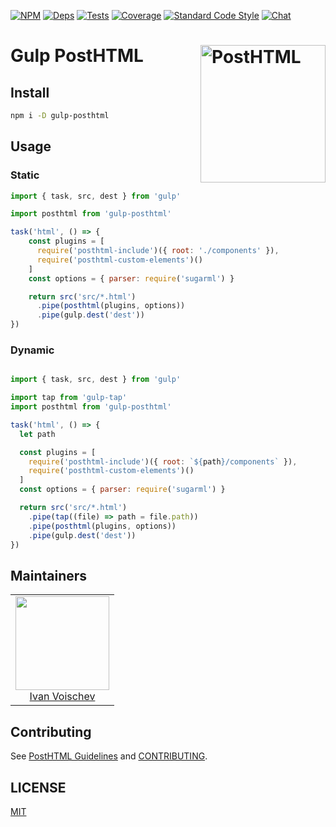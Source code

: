 [![NPM][npm]][npm-url]
[![Deps][deps]][deps-url]
[![Tests][build]][build-url]
[![Coverage][cover]][cover-url]
[![Standard Code Style][style]][style-url]
[![Chat][chat]][chat-badge]

# Gulp PostHTML <img align="right" width="200" height="220" title="PostHTML" src="http://posthtml.github.io/posthtml/logo.svg">

## Install

```bash
npm i -D gulp-posthtml
```

## Usage

### Static

```js
import { task, src, dest } from 'gulp'

import posthtml from 'gulp-posthtml'

task('html', () => {
    const plugins = [
      require('posthtml-include')({ root: './components' }),
      require('posthtml-custom-elements')()
    ]
    const options = { parser: require('sugarml') }

    return src('src/*.html')
      .pipe(posthtml(plugins, options))
      .pipe(gulp.dest('dest'))
})
```

### Dynamic

```js

import { task, src, dest } from 'gulp'

import tap from 'gulp-tap'
import posthtml from 'gulp-posthtml'

task('html', () => {
  let path

  const plugins = [
    require('posthtml-include')({ root: `${path}/components` }),
    require('posthtml-custom-elements')()
  ]
  const options = { parser: require('sugarml') }

  return src('src/*.html')
    .pipe(tap((file) => path = file.path))
    .pipe(posthtml(plugins, options))
    .pipe(gulp.dest('dest'))
})
```

## Maintainers

<table>
  <tbody>
   <tr>
    <td align="center">
      <img width="150 height="150"
      src="https://avatars.githubusercontent.com/u/1510217?v=3&s=150">
      <br />
      <a href="https://github.com/voischev">Ivan Voischev</a>
    </td>
   </tr>
  <tbody>
</table>

## Contributing

See [PostHTML Guidelines](https://github.com/posthtml/posthtml/tree/master/docs) and [CONTRIBUTING](CONTRIBUTING.md).

## LICENSE

[MIT](LICENSE)

[npm]: https://img.shields.io/npm/v/gulp-posthtml.svg
[npm-url]: https://npmjs.com/package/gulp-posthtml

[deps]: https://david-dm.org/posthtml/gulp-posthtml.svg
[deps-url]: https://david-dm.org/posthtml/gulp-posthtml

[build]: http://img.shields.io/travis/posthtml/gulp-posthtml.svg
[build-url]: https://travis-ci.org/posthtml/gulp-posthtml

[cover]: https://coveralls.io/repos/github/posthtml/gulp-posthtml/badge.svg?branch=master
[cover-url]: https://coveralls.io/github/posthtml/gulp-posthtml?branch=master

[style]: https://img.shields.io/badge/code%20style-standard-yellow.svg
[style-url]: http://standardjs.com/

[chat]: https://badges.gitter.im/posthtml/posthtml.svg
[chat-badge]: https://gitter.im/posthtml/posthtml?utm_source=badge&utm_medium=badge&utm_campaign=pr-badge&utm_content=badge"
